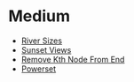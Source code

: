 # Medium

* [River Sizes](./RiverSizes.java)
* [Sunset Views](./SunsetViews.java)
* [Remove Kth Node From End](./RemoveKthNodeFromEnd.java)
* [Powerset](./Powerset.java)
